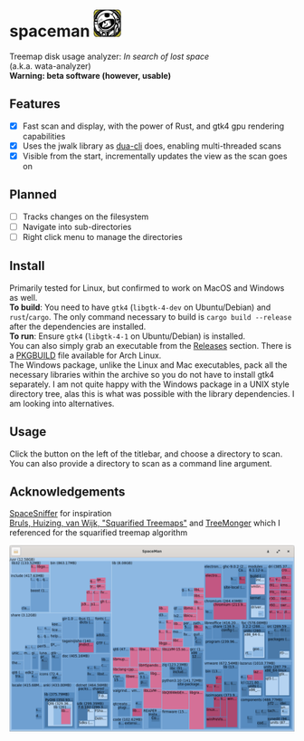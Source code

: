 # spaceman <img src="spaceman.png" width="48"/>
Treemap disk usage analyzer: *In search of lost space*   
(a.k.a. wata-analyzer)  
**Warning: beta software (however, usable)**
## Features
- [X] Fast scan and display, with the power of Rust, and gtk4 gpu rendering capabilities
- [X] Uses the jwalk library as [dua-cli](https://github.com/Byron/dua-cli/) does, enabling multi-threaded scans
- [x] Visible from the start, incrementally updates the view as the scan goes on
## Planned
- [ ] Tracks changes on the filesystem
- [ ] Navigate into sub-directories
- [ ] Right click menu to manage the directories
## Install
Primarily tested for Linux, but confirmed to work on MacOS and Windows as well.  
**To build**: You need to have `gtk4` (`libgtk-4-dev` on Ubuntu/Debian) and `rust`/`cargo`. The only command necessary to build is `cargo build --release` after the dependencies are installed.  
**To run**: Ensure `gtk4` (`libgtk-4-1` on Ubuntu/Debian) is installed.  
You can also simply grab an executable from the [Releases](https://github.com/salihgerdan/spaceman/releases) section. There is a [PKGBUILD](./PKGBUILD) file available for Arch Linux.  
The Windows package, unlike the Linux and Mac executables, pack all the necessary libraries within the archive so you do not have to install gtk4 separately. I am not quite happy with the Windows package in a UNIX style directory tree, alas this is what was possible with the library dependencies. I am looking into alternatives.  
## Usage
Click the button on the left of the titlebar, and choose a directory to scan. You can also provide a directory to scan as a command line argument.
## Acknowledgements
[SpaceSniffer](http://www.uderzo.it/main_products/space_sniffer/) for inspiration  
[Bruls, Huizing, van Wijk, "Squarified Treemaps"](https://www.win.tue.nl/~vanwijk/stm.pdf) and [TreeMonger](https://github.com/alanbernstein/treemonger) which I referenced for the squarified treemap algorithm

![Screenshot](screenshot.png?raw=true)

